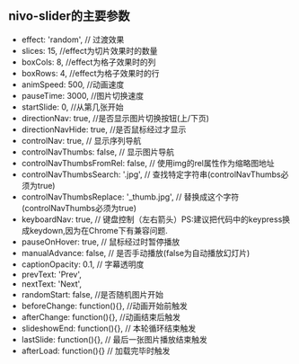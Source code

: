 ## nivo-slider的主要参数

* effect: 'random', // 过渡效果 
* slices: 15, //effect为切片效果时的数量 
* boxCols: 8, //effect为格子效果时的列 
* boxRows: 4, //effect为格子效果时的行 
* animSpeed: 500, //动画速度 
* pauseTime: 3000, //图片切换速度 
* startSlide: 0, //从第几张开始 
* directionNav: true, //是否显示图片切换按钮(上/下页) 
* directionNavHide: true, //是否鼠标经过才显示 
* controlNav: true, // 显示序列导航 
* controlNavThumbs: false, // 显示图片导航 
* controlNavThumbsFromRel: false, // 使用img的rel属性作为缩略图地址 
* controlNavThumbsSearch: '.jpg', // 查找特定字符串(controlNavThumbs必须为true)
* controlNavThumbsReplace: '_thumb.jpg', // 替换成这个字符(controlNavThumbs必须为true) 
* keyboardNav: true, // 键盘控制（左右箭头）PS:建议把代码中的keypress换成keydown,因为在Chrome下有兼容问题. 
* pauseOnHover: true, // 鼠标经过时暂停播放 
* manualAdvance: false, // 是否手动播放(false为自动播放幻灯片) 
* captionOpacity: 0.1, // 字幕透明度 
* prevText: 'Prev', 
* nextText: 'Next', 
* randomStart: false, //是否随机图片开始 
* beforeChange: function(){}, //动画开始前触发 
* afterChange: function(){}, //动画结束后触发 
* slideshowEnd: function(){}, // 本轮循环结束触发 
* lastSlide: function(){}, // 最后一张图片播放结束触发 
* afterLoad: function(){} // 加载完毕时触发 